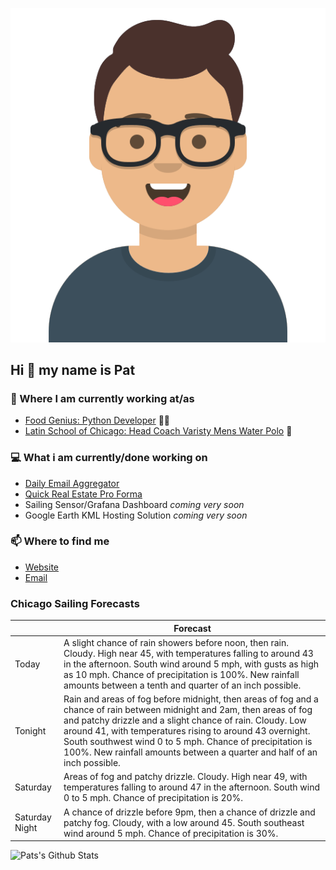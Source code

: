 [![Social banner for p-j-falconer](https://raw.githubusercontent.com/P-J-FALCONER/P-J-FALCONER/master/assets/avataaars.svg)](https://patfalconer.com/)
## Hi :wave: my name is Pat

### 💼 Where I am currently working at/as
- [Food Genius: Python Developer](https://getfoodgenius.com/) 🍔🐍
- [Latin School of Chicago: Head Coach Varisty Mens Water Polo](https://www.latinschool.org/) 🤽


### 💻 What i am currently/done working on
 - [Daily Email Aggregator](https://github.com/P-J-FALCONER/dott_daily_mail)
 - [Quick Real Estate Pro Forma](https://github.com/P-J-FALCONER/henry)
 - Sailing Sensor/Grafana Dashboard *coming very soon*
 - Google Earth KML Hosting Solution *coming very soon*

### 📫 Where to find me
 - [Website](https://patfalconer.com/)
 - [Email](mailto:patrick.j.falconer@gmail.com)


### Chicago Sailing Forecasts
|   | Forecast  |
|---|---|
| Today | A slight chance of rain showers before noon, then rain. Cloudy. High near 45, with temperatures falling to around 43 in the afternoon. South wind around 5 mph, with gusts as high as 10 mph. Chance of precipitation is 100%. New rainfall amounts between a tenth and quarter of an inch possible. |
| Tonight | Rain and areas of fog before midnight, then areas of fog and a chance of rain between midnight and 2am, then areas of fog and patchy drizzle and a slight chance of rain. Cloudy. Low around 41, with temperatures rising to around 43 overnight. South southwest wind 0 to 5 mph. Chance of precipitation is 100%. New rainfall amounts between a quarter and half of an inch possible. |
| Saturday | Areas of fog and patchy drizzle. Cloudy. High near 49, with temperatures falling to around 47 in the afternoon. South wind 0 to 5 mph. Chance of precipitation is 20%. |
| Saturday Night | A chance of drizzle before 9pm, then a chance of drizzle and patchy fog. Cloudy, with a low around 45. South southeast wind around 5 mph. Chance of precipitation is 30%. |

![Pats's Github Stats](https://github-readme-stats.vercel.app/api?username=p-j-falconer&show_icons=true&theme=radical)
